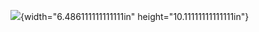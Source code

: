![](vertopal_56538116483a46cdb65b551ca7b48950/media/image1.png){width="6.486111111111111in"
height="10.11111111111111in"}
